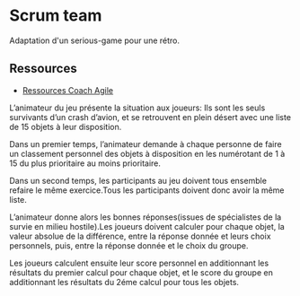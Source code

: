 # Scrum team
Adaptation d'un serious-game pour une rétro.

## Ressources
- [Ressources Coach Agile](http://coach-agile.com/2014/04/apprenez-la-priorisation-serious-game)

L’animateur du jeu présente la situation aux joueurs: Ils sont les seuls survivants d’un crash d’avion, et se retrouvent en plein désert avec une liste de 15 objets à leur disposition.

Dans un premier temps, l’animateur demande à chaque personne de faire un classement personnel des objets à disposition en les numérotant de 1 à 15 du plus prioritaire au moins prioritaire.

Dans un second temps, les participants au jeu doivent tous ensemble refaire le même exercice.Tous les participants doivent donc avoir la même liste.

L’animateur donne alors les bonnes réponses(issues de spécialistes de la survie en milieu hostile).Les joueurs doivent calculer pour chaque objet, la valeur absolue de la différence, entre la réponse donnée et leurs choix personnels, puis, entre la réponse donnée et le choix du groupe.

Les joueurs calculent ensuite leur score personnel en additionnant les résultats du premier calcul pour chaque objet, et le score du groupe en additionnant les résultats du 2éme calcul pour tous les objets.
